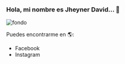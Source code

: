 ### Hola, mi nombre es Jheyner David... 👋

![fondo](https://user-images.githubusercontent.com/38741238/138994264-01b9ea39-578c-44da-bb23-00a0732bcc3a.jpg)

Puedes encontrarme en 🌎:
- Facebook
- Instagram

<!--
**IngJheyner/IngJheyner** is a ✨ _special_ ✨ repository because its `README.md` (this file) appears on your GitHub profile.

Here are some ideas to get you started:

- 🔭 I’m currently working on ...
- 🌱 I’m currently learning ...
- 👯 I’m looking to collaborate on ...
- 🤔 I’m looking for help with ...
- 💬 Ask me about ...
- 📫 How to reach me: ...
- 😄 Pronouns: ...
- ⚡ Fun fact: ...
-->


